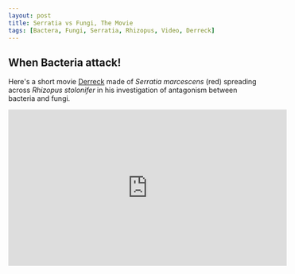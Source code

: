 ```yaml
---
layout: post
title: Serratia vs Fungi, The Movie
tags: [Bactera, Fungi, Serratia, Rhizopus, Video, Derreck]
---
```

## When Bacteria attack!

Here's a short movie [Derreck](/members/derreck-carter-house/) made of _Serratia marcescens_ (red) spreading across _Rhizopus stolonifer_ in his investigation of antagonism between bacteria and fungi.

<iframe width="560" height="315" src="https://www.youtube.com/embed/gsdL9_yPqYY" title="YouTube video player" frameborder="0" allow="accelerometer; autoplay; clipboard-write; encrypted-media; gyroscope; picture-in-picture" allowfullscreen></iframe>

